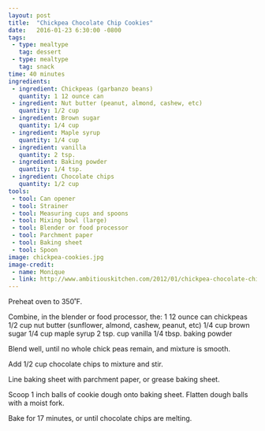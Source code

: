 ```yaml
---
layout: post
title:  "Chickpea Chocolate Chip Cookies"
date:   2016-01-23 6:30:00 -0800
tags: 
 - type: mealtype
   tag: dessert
 - type: mealtype
   tag: snack
time: 40 minutes
ingredients:
 - ingredient: Chickpeas (garbanzo beans)
   quantity: 1 12 ounce can
 - ingredient: Nut butter (peanut, almond, cashew, etc)
   quantity: 1/2 cup
 - ingredient: Brown sugar
   quantity: 1/4 cup
 - ingredient: Maple syrup
   quantity: 1/4 cup
 - ingredient: vanilla
   quantity: 2 tsp.
 - ingredient: Baking powder
   quantity: 1/4 tsp.
 - ingredient: Chocolate chips
   quantity: 1/2 cup
tools:
 - tool: Can opener
 - tool: Strainer
 - tool: Measuring cups and spoons
 - tool: Mixing bowl (large)
 - tool: Blender or food processor
 - tool: Parchment paper
 - tool: Baking sheet
 - tool: Spoon
image: chickpea-cookies.jpg
image-credit: 
 - name: Monique
 - link: http://www.ambitiouskitchen.com/2012/01/chickpea-chocolate-chip-cookies
---
```

Preheat oven to 350˚F.

Combine, in the blender or food processor, the: <span>1 12 ounce can chickpeas</span> <span>1/2 cup nut butter (sunflower, almond, cashew, peanut, etc)</span> <span>1/4 cup brown sugar</span> <span>1/4 cup maple syrup</span> <span>2 tsp. cup vanilla</span> <span>1/4 tbsp. baking powder</span> 

Blend well, until no whole chick peas remain, and mixture is smooth.

Add <span>1/2 cup chocolate chips</span> to mixture and stir. 

Line baking sheet with parchment paper, or grease baking sheet. 

Scoop 1 inch balls of cookie dough onto baking sheet. Flatten dough balls with a moist fork.

Bake for 17 minutes, or until chocolate chips are melting.  